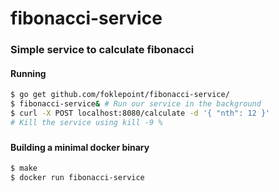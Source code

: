# fibonacci-service

### Simple service to calculate fibonacci

#### Running 
```bash
$ go get github.com/foklepoint/fibonacci-service/
$ fibonacci-service& # Run our service in the background
$ curl -X POST localhost:8080/calculate -d '{ "nth": 12 }'
# Kill the service using kill -9 %
```


###
 
 #### Building a minimal docker binary
 ```bash
 $ make
 $ docker run fibonacci-service
 ```
